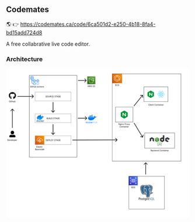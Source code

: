 ## Codemates 

🌎 👉 https://codemates.ca/code/6ca501d2-e250-4b18-8fa4-bd15add724d8

A free collabrative live code editor.


### Architecture
<img src="sd.png" alt="sd" />

